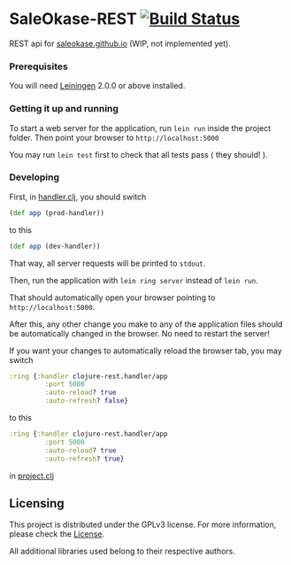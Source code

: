 # SaleOkase-REST [![Build Status](https://travis-ci.org/ergl/clojure-rest.svg?branch=master)](https://travis-ci.org/ergl/clojure-rest)

REST api for [saleokase.github.io](http://saleokase.github.io) (WIP, not implemented yet).

### Prerequisites

You will need [Leiningen](https://github.com/technomancy/leiningen) 2.0.0 or above installed.

### Getting it up and running

To start a web server for the application, run `lein run` inside the project folder. Then point your browser to `http://localhost:5000`

You may run `lein test` first to check that all tests pass ( they should! ).


### Developing

First, in [handler.clj](https://github.com/ergl/clojure-rest/blob/6a8ec80128ddb11fbbcbdc16c2787d656b6d97c1/src/clojure_rest/handler.clj#L114), you should switch

```clojure
(def app (prod-handler))
```

to this

```clojure
(def app (dev-handler))
```

That way, all server requests will be printed to `stdout`.

Then, run the application with `lein ring server` instead of `lein run`.

That should automatically open your browser pointing to `http://localhost:5000`.

After this, any other change you make to any of the application files should be automatically changed in the browser. No need to restart the server!

If you want your changes to automatically reload the browser tab, you may switch

```clojure
:ring {:handler clojure-rest.handler/app
         :port 5000
         :auto-reload? true
         :auto-refresh? false}
```

to this

```clojure
:ring {:handler clojure-rest.handler/app
         :port 5000
         :auto-reload? true
         :auto-refresh? true}
```

in [project.clj](https://github.com/ergl/clojure-rest/blob/6a8ec80128ddb11fbbcbdc16c2787d656b6d97c1/project.clj#L23)



## Licensing

This project is distributed under the GPLv3 license. For more information, please check the [License](./LICENSE).

All additional libraries used belong to their respective authors.
